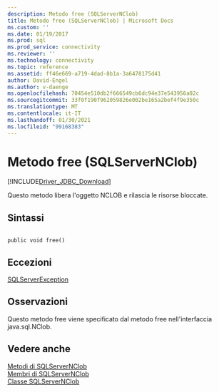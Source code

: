```yaml
---
description: Metodo free (SQLServerNClob)
title: Metodo free (SQLServerNClob) | Microsoft Docs
ms.custom: ''
ms.date: 01/19/2017
ms.prod: sql
ms.prod_service: connectivity
ms.reviewer: ''
ms.technology: connectivity
ms.topic: reference
ms.assetid: ff46e669-a719-4dad-8b1a-3a6478175d41
author: David-Engel
ms.author: v-daenge
ms.openlocfilehash: 70454e510db2f666549cb6dc94e37e543956a02c
ms.sourcegitcommit: 33f0f190f962059826e002be165a2bef4f9e350c
ms.translationtype: MT
ms.contentlocale: it-IT
ms.lasthandoff: 01/30/2021
ms.locfileid: "99168383"
---
```

# <a name="free-method-sqlservernclob"></a>Metodo free (SQLServerNClob)
[!INCLUDE[Driver_JDBC_Download](../../../includes/driver_jdbc_download.md)]

  Questo metodo libera l'oggetto NCLOB e rilascia le risorse bloccate.  
  
## <a name="syntax"></a>Sintassi  
  
```  
  
public void free()  
```  
  
## <a name="exceptions"></a>Eccezioni  
 [SQLServerException](../../../connect/jdbc/reference/sqlserverexception-class.md)  
  
## <a name="remarks"></a>Osservazioni  
 Questo metodo free viene specificato dal metodo free nell'interfaccia java.sql.NClob.  
  
## <a name="see-also"></a>Vedere anche  
 [Metodi di SQLServerNClob](../../../connect/jdbc/reference/sqlservernclob-methods.md)   
 [Membri di SQLServerNClob](../../../connect/jdbc/reference/sqlservernclob-members.md)   
 [Classe SQLServerNClob](../../../connect/jdbc/reference/sqlservernclob-class.md)  
  
  
